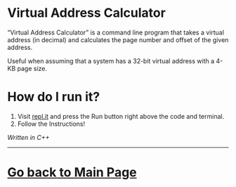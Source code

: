 # Virtual Address Calculator

“Virtual Address Calculator” is a command line program that takes a virtual address (in decimal) and calculates the page number and offset of the given address. 

Useful when assuming that a system has a 32-bit virtual address with a 4-KB page size. 

# How do I run it?

1. Visit [repl.it](https://repl.it/@ErickJR13/BlondOutstandingArgusfish) and press the Run button right above the code and terminal. 
2. Follow the Instructions!



*Written in C++*

___

#  [Go back to Main Page](http://erickjr.me)
